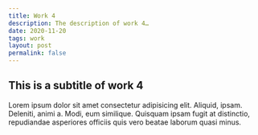 ```yaml
---
title: Work 4
description: The description of work 4…
date: 2020-11-20
tags: work
layout: post
permalink: false
---
```


## This is a subtitle of work 4

Lorem ipsum dolor sit amet consectetur adipisicing elit. Aliquid, ipsam. Deleniti, animi a. Modi, eum similique. Quisquam ipsam fugit at distinctio, repudiandae asperiores officiis quis vero beatae laborum quasi minus.